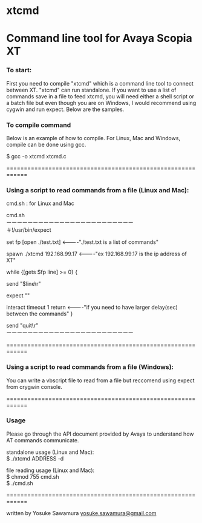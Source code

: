 # xtcmd
Command line tool for Avaya Scopia XT
============================================================
### To start:

First you need to compile "xtcmd" which is a command line tool to connect between XT. "xtcmd" can run standalone. If you want to use a list of commands save in a file to feed xtcmd, you will need either a shell script or a batch file but even though you are on Windows, I would recommend using cygwin and run expect.
Below are the samples.

### To compile command
Below is an example of how to compile. For Linux, Mac and Windows, compile can be done using gcc.

$ gcc -o xtcmd xtcmd.c 


============================================================
### Using a script to read commands from a file (Linux and Mac):
cmd.sh : for Linux and Mac

cmd.sh
<br>ーーーーーーーーーーーーーーーーーーーーーーーー<br>
＃!/usr/bin/expect

set fp [open ./test.txt]        <----"./test.txt is a list of commands"

spawn ./xtcmd 192.168.99.17     <----"ex 192.168.99.17 is the ip address of XT"

while {[gets $fp line] >= 0} {

  send "$line\r"

  expect ""

  interact timeout 1 return     <----"if you need to have larger delay(sec) between the commands"
}

send "quit\r"
<br>ーーーーーーーーーーーーーーーーーーーーーーーー<br>

============================================================
### Using a script to read commands from a file (Windows):

You can write a vbscript file to read from a file but reccomend using expect from crygwin console.

============================================================
### Usage
Please go through the API document provided by Avaya to understand how AT commands communicate.

standalone usage (Linux and Mac):<br>
$ ./xtcmd ADDRESS -d<br>

file reading usage (Linux and Mac):<br>
$ chmod 755 cmd.sh<br>
$ ./cmd.sh<br>



============================================================

written by Yosuke Sawamura
yosuke.sawamura@gmail.com
